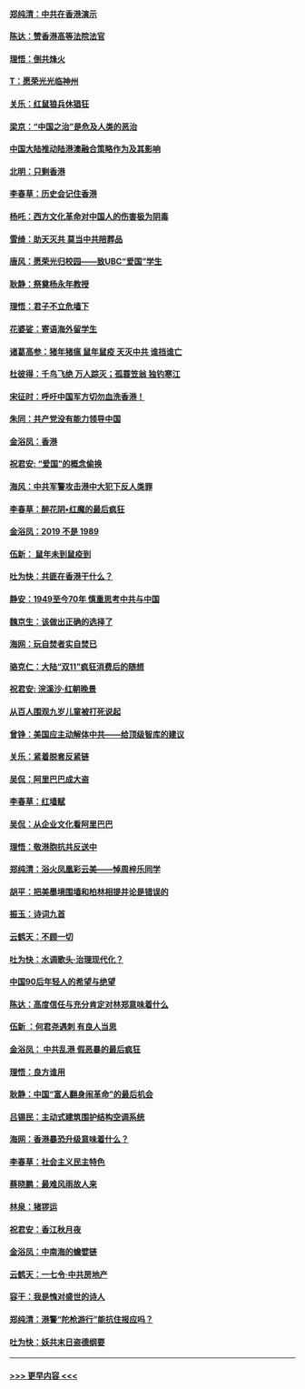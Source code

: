 #### [郑纯清：中共在香港演示](../pages/nsc993/n11670539.md?t=11211622) 
#### [陈达：赞香港高等法院法官](../pages/nsc993/n11669542.md?t=11211622) 
#### [理悟：倒共烽火](../pages/nsc993/n11668844.md?t=11211622) 
#### [T：愿荣光光临神州](../pages/nsc993/n11668421.md?t=11211622) 
#### [关乐：红鼠狼兵休猖狂](../pages/nsc993/n11668378.md?t=11211622) 
#### [梁京：“中国之治”是危及人类的恶治](../pages/nsc993/n11668328.md?t=11211622) 
#### [中国大陆推动陆港澳融合策略作为及其影响](../pages/nsc993/n11668157.md?t=11211622) 
#### [北明：只剩香港](../pages/nsc993/n11668002.md?t=11211622) 
#### [李春草：历史会记住香港](../pages/nsc993/n11667927.md?t=11211622) 
#### [杨吒：西方文化革命对中国人的伤害极为阴毒](../pages/nsc993/n11664521.md?t=11211622) 
#### [雪绮：助天灭共 莫当中共陪葬品](../pages/nsc993/n11662650.md?t=11211622) 
#### [唐风：愿荣光归校园——致UBC“爱国”学生](../pages/nsc993/n11662194.md?t=11211622) 
#### [耿静：祭奠杨永年教授](../pages/nsc993/n11662514.md?t=11211622) 
#### [理悟：君子不立危墙下](../pages/nsc993/n11662172.md?t=11211622) 
#### [花婆娑：寄语海外留学生](../pages/nsc993/n11662121.md?t=11211622) 
#### [诸葛高参：猪年猪瘟 鼠年鼠疫 天灭中共 谁挡谁亡](../pages/nsc993/n11661980.md?t=11211622) 
#### [杜彼得：千鸟飞绝 万人踪灭；孤蓑笠翁 独钓寒江](../pages/nsc993/n11661170.md?t=11211622) 
#### [宋征时：呼吁中国军方切勿血洗香港！](../pages/nsc993/n11415318.md?t=11211622) 
#### [朱同：共产党没有能力领导中国](../pages/nsc993/n11660421.md?t=11211622) 
#### [金浴凤：香港](../pages/nsc993/n11660419.md?t=11211622) 
#### [祝君安: “爱国”的概念偷换](../pages/nsc993/n11659706.md?t=11211622) 
#### [海风：中共军警攻击港中大犯下反人类罪](../pages/nsc993/n11659632.md?t=11211622) 
#### [李春草：醉花阴•红魔的最后疯狂](../pages/nsc993/n11659287.md?t=11211622) 
#### [金浴凤：2019 不是 1989](../pages/nsc993/n11657663.md?t=11211622) 
#### [伍新： 鼠年未到鼠疫到](../pages/nsc993/n11655098.md?t=11211622) 
#### [吐为快：共匪在香港干什么？](../pages/nsc993/n11654891.md?t=11211622) 
#### [静安：1949至今70年 慎重思考中共与中国](../pages/nsc993/n11651244.md?t=11211622) 
#### [魏京生：该做出正确的选择了](../pages/nsc993/n11653084.md?t=11211622) 
#### [海网：玩自焚者实自焚已](../pages/nsc993/n11652423.md?t=11211622) 
#### [骆克仁：大陆“双11”疯狂消费后的随想](../pages/nsc993/n11652305.md?t=11211622) 
#### [祝君安: 浣溪沙·红朝晚景](../pages/nsc993/n11652258.md?t=11211622) 
#### [从百人围观九岁儿童被打死说起](../pages/nsc993/n11651030.md?t=11211622) 
#### [曾铮：美国应主动解体中共——给顶级智库的建议](../pages/nsc993/n11649888.md?t=11211622) 
#### [关乐：紧着脱套反紧链](../pages/nsc993/n11649069.md?t=11211622) 
#### [吴侃：阿里巴巴成大盗](../pages/nsc993/n11645523.md?t=11211622) 
#### [李春草：红墙赋](../pages/nsc993/n11646389.md?t=11211622) 
#### [吴侃：从企业文化看阿里巴巴](../pages/nsc993/n11645476.md?t=11211622) 
#### [理悟：敬港胞抗共反送中](../pages/nsc993/n11645466.md?t=11211622) 
#### [郑纯清：浴火凤凰彩云美——悼周梓乐同学](../pages/nsc993/n11645155.md?t=11211622) 
#### [胡平：把美墨境围墙和柏林相提并论是错误的](../pages/nsc993/n11645134.md?t=11211622) 
#### [振玉：诗词九首](../pages/nsc993/n11644081.md?t=11211622) 
#### [云鹤天：不顾一切](../pages/nsc993/n11643508.md?t=11211622) 
#### [吐为快：水调歌头·治理现代化？](../pages/nsc993/n11643485.md?t=11211622) 
#### [中国90后年轻人的希望与绝望](../pages/nsc993/n11642317.md?t=11211622) 
#### [陈达：高度信任与充分肯定对林郑意味着什么](../pages/nsc993/n11641441.md?t=11211622) 
#### [伍新 ：何君尧遇刺 有良人当思](../pages/nsc993/n11641503.md?t=11211622) 
#### [金浴凤： 中共乱港  假恶暴的最后疯狂](../pages/nsc993/n11641495.md?t=11211622) 
#### [理悟：良方谁用](../pages/nsc993/n11641463.md?t=11211622) 
#### [耿静：中国“富人翻身闹革命”的最后机会](../pages/nsc993/n11640655.md?t=11211622) 
#### [吕锡民：主动式建筑围护结构空调系统](../pages/nsc993/n11640168.md?t=11211622) 
#### [海网：香港暴恐升级意味着什么？](../pages/nsc993/n11635904.md?t=11211622) 
#### [李春草：社会主义民主特色](../pages/nsc993/n11634657.md?t=11211622) 
#### [蔡晓鹏：最难风雨故人来](../pages/nsc993/n11633145.md?t=11211622) 
#### [林泉：猪猡运](../pages/nsc993/n11631469.md?t=11211622) 
#### [祝君安：香江秋月夜](../pages/nsc993/n11631440.md?t=11211622) 
#### [金浴凤：中南海的蟾嬖链](../pages/nsc993/n11631290.md?t=11211622) 
#### [云鹤天：一七令·中共房地产](../pages/nsc993/n11630084.md?t=11211622) 
#### [容干：我是愧对盛世的诗人](../pages/nsc993/n11630059.md?t=11211622) 
#### [郑纯清：港警“陀枪游行”能抗住报应吗？](../pages/nsc993/n11629999.md?t=11211622) 
#### [吐为快：妖共末日盗德纲要](../pages/nsc993/n11628610.md?t=11211622) 

----
#### [ >>> 更早内容 <<< ](../indexes/nsc993-earlier.md)
